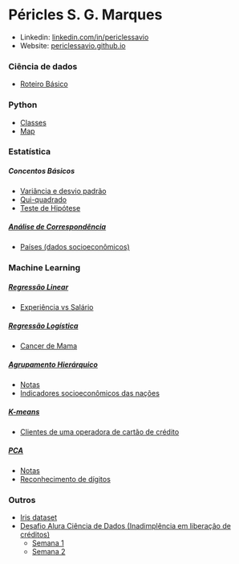 # Péricles S. G. Marques
- Linkedin: [linkedin.com/in/periclessavio](https://www.linkedin.com/in/periclessavio/)
- Website: [periclessavio.github.io](https://periclessavio.github.io/)


### Ciência de dados
- [Roteiro Básico](data_science.md)

### Python
- [Classes](Python/classes.ipynb)
- [Map](Python/map.ipynb)



### Estatística
##### Concentos Básicos
- [Variância e desvio padrão](Estatística/variancia_desvio_padrao.md)
- [Qui-quadrado](Estatística/qui_quadrado.md)
- [Teste de Hipótese](Estatística/teste_hipotese.md)

##### [Análise de Correspondência](Estatística/Análise%20de%20Correspondência/Readme.MD)
- [Países (dados socioeconômicos)](Estatística/Análise%20de%20Correspondência/paises.ipynb)



### Machine Learning

##### [Regressão Linear](Machine%20Learning/Regressão%20Linear/README.md)
 - [Experiência vs Salário](Outros/experiencia_vs_salario.ipynb)

 ##### [Regressão Logística](Machine%20Learning/Regressão%20Logística/README.md)
- [Cancer de Mama](Machine%20Learning/Regressão%20Logística/cancer_mama.ipynb)


##### [Agrupamento Hierárquico](Machine%20Learning/Agrupamento%20Hier%C3%A1rquico/README.md)
- [Notas](Machine%20Learning/Agrupamento%20Hier%C3%A1rquico/notas_alunos.ipynb)
- [Indicadores socioeconômicos das nações](Machine%20Learning/Agrupamento%20Hier%C3%A1rquico/indicadores_socioeconomicos_paises.ipynb)


##### [K-means](Machine%20Learning/K-means/README.md)
- [Clientes de uma operadora de cartão de crédito](Machine%20Learning/K-means/cartao_de_credito.ipynb)


##### [PCA](Machine%20Learning/PCA/README.md)
- [Notas](Machine%20Learning/PCA/notas.ipynb)
- [Reconhecimento de dígitos](Machine%20Learning/PCA/digitos.ipynb)





### Outros
 - [Iris dataset](Outros/iris_dataset.ipynb)
 - [Desafio Alura Ciência de Dados (Inadimplência em liberação de créditos)](https://github.com/PericlesSavio/Jupyter_Notebook/tree/main/Desafio%20Alura)
    - [Semana 1](Desafio%20Alura/semana_1.ipynb)
    - [Semana 2](Desafio%20Alura/semana_2.ipynb)